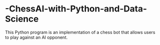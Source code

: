 # -ChessAI-with-Python-and-Data-Science
This Python program is an implementation of a chess bot that allows users to play against an AI opponent. 
